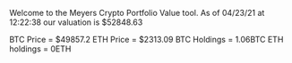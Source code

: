 Welcome to the Meyers Crypto Portfolio Value tool. 
As of 04/23/21 at 12:22:38 our valuation is $52848.63 

BTC Price = $49857.2
 ETH Price = $2313.09
BTC Holdings = 1.06BTC
 ETH holdings = 0ETH 
